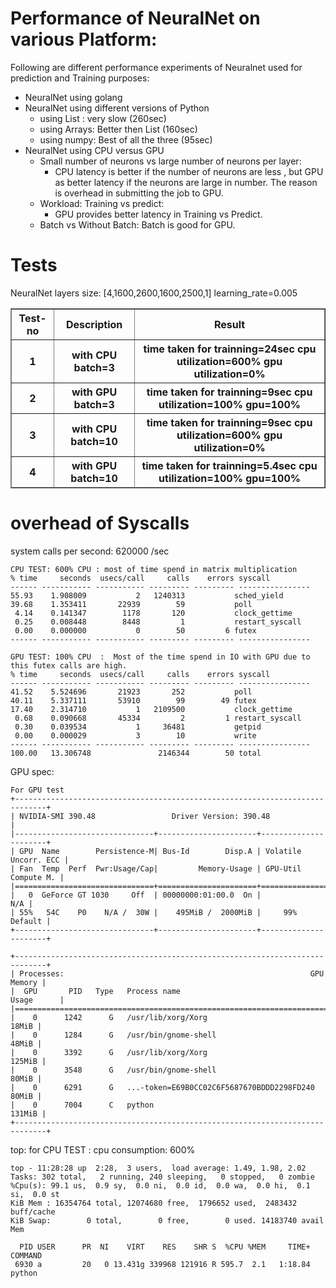  
# Performance of NeuralNet on various Platform:

Following are different performance experiments of Neuralnet used for prediction and Training purposes:
- NeuralNet using golang
- NeuralNet using different versions of Python
    - using List : very slow (260sec)
    - using Arrays: Better then List (160sec)
    - using numpy: Best of all the three (95sec)
- NeuralNet using CPU versus GPU
    - Small number of neurons vs large number of neurons per layer:
      -  CPU latency is better if the  number of neurons are less , but GPU as better latency if the neurons are large in number. The reason is overhead in submitting the job to GPU.
    - Workload: Training vs predict:  
      -  GPU provides better latency in Training vs Predict.
    -  Batch vs Without Batch: Batch is good for GPU. 
    

# Tests 

 NeuralNet layers size: [4,1600,2600,1600,2500,1]
 learning_rate=0.005
 
 
<table border=1>
<thead>
<tr>
<th>Test-no</th>
<th>Description</th>
<th>Result</th>
</tr>
<tr>
<th>1</th>
<th> with CPU batch=3
   </th>
<th>time taken for trainning=24sec  cpu utilization=600% gpu utilization=0%</th>
</tr>
<tr>
<th>2</th>
<th> with GPU batch=3
</th>
<th>time taken for trainning=9sec 
 cpu utilization=100% gpu=100%
</th>
</tr>

<tr>
<th>3</th>
<th> with CPU batch=10
   </th>
<th>time taken for trainning=9sec  cpu utilization=600% gpu utilization=0%</th>
</tr>
<tr>
<th>4</th>
<th> with GPU batch=10
</th>
<th>time taken for trainning=5.4sec 
 cpu utilization=100% gpu=100%
</th>
</tr>
</tbody></table>

# overhead of Syscalls 

system calls per second: 620000 /sec

 ```
 CPU TEST: 600% CPU : most of time spend in matrix multiplication
 % time     seconds  usecs/call     calls    errors syscall
------ ----------- ----------- --------- --------- ----------------
 55.93    1.908009           2   1240313           sched_yield
 39.68    1.353411       22939        59           poll
  4.14    0.141347        1178       120           clock_gettime
  0.25    0.008448        8448         1           restart_syscall
  0.00    0.000000           0        50         6 futex
------ ----------- ----------- --------- --------- ----------------

GPU TEST: 100% CPU  :  Most of the time spend in IO with GPU due to this futex calls are high.
% time     seconds  usecs/call     calls    errors syscall
------ ----------- ----------- --------- --------- ----------------
 41.52    5.524696       21923       252           poll
 40.11    5.337111       53910        99        49 futex
 17.40    2.314710           1   2109500           clock_gettime
  0.68    0.090668       45334         2         1 restart_syscall
  0.30    0.039534           1     36481           getpid
  0.00    0.000029           3        10           write
------ ----------- ----------- --------- --------- ----------------
100.00   13.306748               2146344        50 total
```

GPU spec:

```
For GPU test
+-----------------------------------------------------------------------------+
| NVIDIA-SMI 390.48                 Driver Version: 390.48                    |
|-------------------------------+----------------------+----------------------+
| GPU  Name        Persistence-M| Bus-Id        Disp.A | Volatile Uncorr. ECC |
| Fan  Temp  Perf  Pwr:Usage/Cap|         Memory-Usage | GPU-Util  Compute M. |
|===============================+======================+======================|
|   0  GeForce GT 1030     Off  | 00000000:01:00.0  On |                  N/A |
| 55%   54C    P0    N/A /  30W |    495MiB /  2000MiB |     99%      Default |
+-------------------------------+----------------------+----------------------+
                                                                               
+-----------------------------------------------------------------------------+
| Processes:                                                       GPU Memory |
|  GPU       PID   Type   Process name                             Usage      |
|=============================================================================|
|    0      1242      G   /usr/lib/xorg/Xorg                            18MiB |
|    0      1284      G   /usr/bin/gnome-shell                          48MiB |
|    0      3392      G   /usr/lib/xorg/Xorg                           125MiB |
|    0      3548      G   /usr/bin/gnome-shell                          80MiB |
|    0      6291      G   ...-token=E69B0CC02C6F5687670BDDD2298FD240    80MiB |
|    0      7004      C   python                                       131MiB |
+-----------------------------------------------------------------------------+
```
top:  for CPU TEST : cpu consumption: 600%

```
top - 11:28:28 up  2:28,  3 users,  load average: 1.49, 1.98, 2.02
Tasks: 302 total,   2 running, 240 sleeping,   0 stopped,   0 zombie
%Cpu(s): 99.1 us,  0.9 sy,  0.0 ni,  0.0 id,  0.0 wa,  0.0 hi,  0.1 si,  0.0 st
KiB Mem : 16354764 total, 12074680 free,  1796652 used,  2483432 buff/cache
KiB Swap:        0 total,        0 free,        0 used. 14183740 avail Mem 

  PID USER      PR  NI    VIRT    RES    SHR S  %CPU %MEM     TIME+ COMMAND                                                                                                                                             
 6930 a         20   0 13.431g 339968 121916 R 595.7  2.1   1:18.84 python
 ```